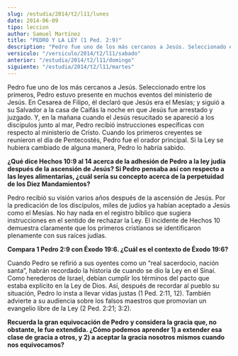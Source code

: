 ```yaml
---
slug: /estudia/2014/t2/l11/lunes
date: 2014-06-09
tipo: leccion
author: Samuel Martínez
title: "PEDRO Y LA LEY (1 Ped. 2:9)"
description: "Pedro fue uno de los más cercanos a Jesús. Seleccionado entre los primeros, Pedro estuvo presente en muchos eventos del ministerio de Jesús. En Cesarea de Filipo, él declaró que Jesús era el Mesías; y siguió a su Salvador a la casa de Caifás la noche en que Jesús fue arrestado y juzgado. Y, en la mañana cuando el Jesús resucitado se apareció a los discípulos junto al mar, Pedro recibió instrucciones específicas con respecto al..."
versiculo: "/versiculo/2014/t2/l11/sabado"
anterior: "/estudia/2014/t2/l11/domingo"
siguiente: "/estudia/2014/t2/l11/martes"
---
```


Pedro fue uno de los más cercanos a Jesús. Seleccionado entre los primeros, Pedro estuvo presente en muchos eventos del ministerio de Jesús. En Cesarea de Filipo, él declaró que Jesús era el Mesías; y siguió a su Salvador a la casa de Caifás la noche en que Jesús fue arrestado y juzgado. Y, en la mañana cuando el Jesús resucitado se apareció a los discípulos junto al mar, Pedro recibió instrucciones específicas con respecto al ministerio de Cristo. Cuando los primeros creyentes se reunieron el día de Pentecostés, Pedro fue el orador principal. Si la Ley se hubiera cambiado de alguna manera, Pedro lo habría sabido.

**¿Qué dice Hechos 10:9 al 14 acerca de la adhesión de Pedro a la ley judía después de la ascensión de Jesús? Si Pedro pensaba así con respecto a las leyes alimentarias, ¿cuál sería su concepto acerca de la perpetuidad de los Diez Mandamientos?**

Pedro recibió su visión varios años después de la ascensión de Jesús. Por la predicación de los discípulos, miles de judíos ya habían aceptado a Jesús como el Mesías. No hay nada en el registro bíblico que sugiera instrucciones en el sentido de rechazar la Ley. El incidente de Hechos 10 demuestra claramente que los primeros cristianos se identificaron plenamente con sus raíces judías.

**Compara 1 Pedro 2:9 con Éxodo 19:6. ¿Cuál es el contexto de Éxodo 19:6?**

Cuando Pedro se refirió a sus oyentes como un “real sacerdocio, nación santa”, habrán recordado la historia de cuando se dio la Ley en el Sinaí. Como herederos de Israel, debían cumplir los términos del pacto que estaba explícito en la Ley de Dios. Así, después de recordar al pueblo su situación, Pedro lo insta a llevar vidas justas (1 Ped. 2:11, 12). También advierte a su audiencia sobre los falsos maestros que promovían un evangelio libre de la Ley (2 Ped. 2:21; 3:2).

**Recuerda la gran equivocación de Pedro y considera la gracia que, no obstante, le fue extendida. ¿Cómo podemos aprender 1) a extender esa clase de gracia a otros, y 2) a aceptar la gracia nosotros mismos cuando nos equivocamos?**

